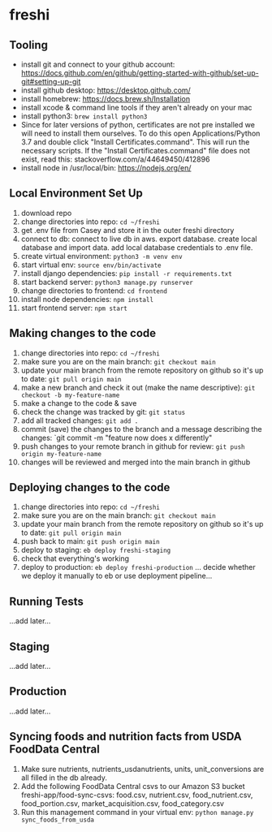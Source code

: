 # freshi

## Tooling
* install git and connect to your github account: https://docs.github.com/en/github/getting-started-with-github/set-up-git#setting-up-git
* install github desktop: https://desktop.github.com/
* install homebrew: https://docs.brew.sh/Installation
* install xcode & command line tools if they aren't already on your mac
* install python3: `brew install python3`
* Since for later versions of python, certificates are not pre installed we will need to install them ourselves.  To do this open Applications/Python 3.7 and double click "Install Certificates.command".  This will run the necessary scripts.  If the "Install Certificates.command" file does not exist, read this: stackoverflow.com/a/44649450/412896 
* install node in /usr/local/bin: https://nodejs.org/en/

## Local Environment Set Up
1. download repo
3. change directories into repo: `cd ~/freshi`
4. get .env file from Casey and store it in the outer freshi directory
5. connect to db: connect to live db in aws. export database. create local database and import data.  add local database credentials to .env file.
7. create virtual environment: `python3 -m venv env`
8. start virtual env: `source env/bin/activate`
9. install django dependencies: `pip install -r requirements.txt`
10. start backend server: `python3 manage.py runserver`
11. change directories to frontend: `cd frontend`
12. install node dependencies: `npm install`
13. start frontend server: `npm start`

## Making changes to the code
1. change directories into repo: `cd ~/freshi`
2. make sure you are on the main branch: `git checkout main`
3. update your main branch from the remote repository on github so it's up to date: `git pull origin main`
4. make a new branch and check it out (make the name descriptive): `git checkout -b my-feature-name`
5. make a change to the code & save
6. check the change was tracked by git: `git status`
7. add all tracked changes: `git add .`
8. commit (save) the changes to the branch and a message describing the changes: `git commit -m "feature now does x differently"
9. push changes to your remote branch in github for review: `git push origin my-feature-name`
10. changes will be reviewed and merged into the main branch in github

## Deploying changes to the code
1. change directories into repo: `cd ~/freshi`
2. make sure you are on the main branch: `git checkout main`
3. update your main branch from the remote repository on github so it's up to date: `git pull origin main`
4. push back to main: `git push origin main`
5. deploy to staging: `eb deploy freshi-staging`
6. check that everything's working
7. deploy to production: `eb deploy freshi-production`
... decide whether we deploy it manually to eb or use deployment pipeline...

## Running Tests
...add later... 

## Staging 
...add later... 

## Production
...add later... 

## Syncing foods and nutrition facts from USDA FoodData Central
1. Make sure nutrients, nutrients_usdanutrients, units, unit_conversions are all filled in the db already.
2. Add the following FoodData Central csvs to our Amazon S3 bucket freshi-app/food-sync-csvs: food.csv, nutrient.csv, food_nutrient.csv, food_portion.csv, market_acquisition.csv, food_category.csv 
3. Run this management command in your virtual env: `python manage.py sync_foods_from_usda`
